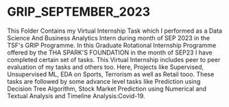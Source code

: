 # GRIP_SEPTEMBER_2023
This Folder Contains my Virtual Internship Task which I performed as a Data Science And Business Analytics Intern during month of SEP 2023 in the TSF's GRIP Programme. 
In this Graduate Rotational Internship Programme offered by the THA SPARK'S FOUNDATION in the month of SEP23 I have completed certain set of tasks.
This Virtual Internship includes peer to peer evaluation of my tasks and others too.
Here, Projects like Supervised, Unsupervised ML, EDA on Sports, Terrorism as well as Retail tooo.
These tasks are followed by some advance level tasks like Prediction using Decision Tree
Algorithm, Stock Market Prediction using
Numerical and Textual Analysis and Timeline Analysis:Covid-19.
